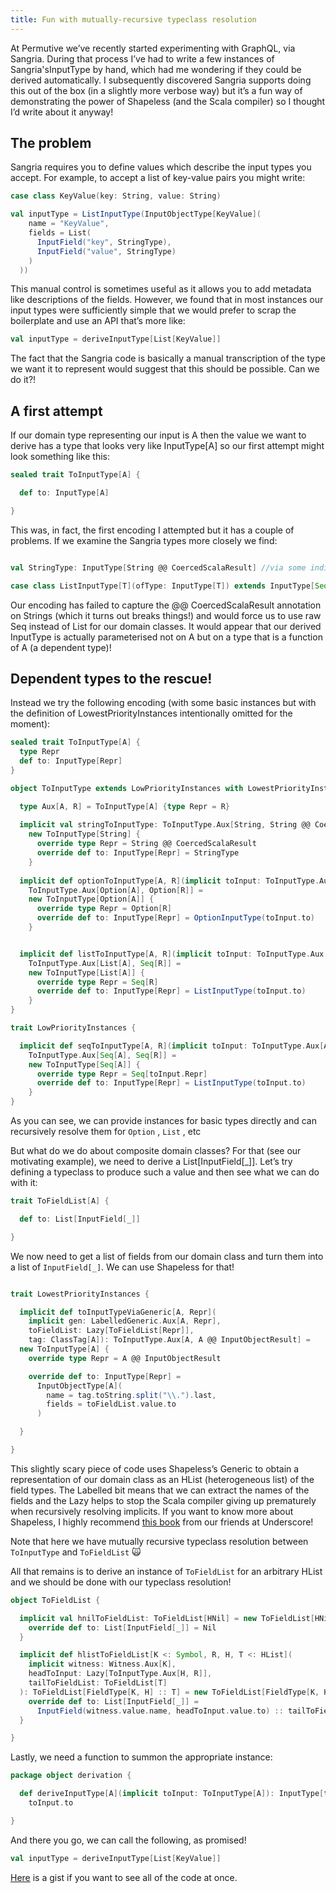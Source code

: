 ```yaml
---
title: Fun with mutually-recursive typeclass resolution
---
```


At Permutive we’ve recently started experimenting with GraphQL, via Sangria.
During that process I’ve had to write a few instances of Sangria'sInputType by
hand, which had me wondering if they could be derived automatically. I
subsequently discovered Sangria supports doing this out of the box (in a
slightly more verbose way) but it’s a fun way of demonstrating the power of
Shapeless (and the Scala compiler) so I thought I’d write about it anyway!

## The problem

Sangria requires you to define values which describe the input types you accept.
For example, to accept a list of key-value pairs you might write:

```scala
case class KeyValue(key: String, value: String)

val inputType = ListInputType(InputObjectType[KeyValue](
    name = "KeyValue",
    fields = List(
      InputField("key", StringType),
      InputField("value", StringType)
    )
  ))
```

This manual control is sometimes useful as it allows you to add metadata like
descriptions of the fields. However, we found that in most instances our input
types were sufficiently simple that we would prefer to scrap the boilerplate and
use an API that’s more like:

```scala
val inputType = deriveInputType[List[KeyValue]]
```

The fact that the Sangria code is basically a manual transcription of the type
we want it to represent would suggest that this should be possible. Can we do
it?!

## A first attempt

If our domain type representing our input is A then the value we want to derive
has a type that looks very like InputType[A] so our first attempt might look
something like this:

```scala
sealed trait ToInputType[A] {

  def to: InputType[A]

}
```

This was, in fact, the first encoding I attempted but it has a couple of
problems. If we examine the Sangria types more closely we find:

```scala

val StringType: InputType[String @@ CoercedScalaResult] //via some indirection

case class ListInputType[T](ofType: InputType[T]) extends InputType[Seq[T]]
```

Our encoding has failed to capture the @@ CoercedScalaResult annotation on
Strings (which it turns out breaks things!) and would force us to use raw Seq
instead of List for our domain classes. It would appear that our derived
InputType is actually parameterised not on A but on a type that is a function of
A (a dependent type)!

## Dependent types to the rescue!

Instead we try the following encoding (with some basic instances but with the
definition of LowestPriorityInstances intentionally omitted for the moment):

```scala
sealed trait ToInputType[A] {
  type Repr
  def to: InputType[Repr]
}

object ToInputType extends LowPriorityInstances with LowestPriorityInstances {

  type Aux[A, R] = ToInputType[A] {type Repr = R}
  
  implicit val stringToInputType: ToInputType.Aux[String, String @@ CoercedScalaResult] =
    new ToInputType[String] {
      override type Repr = String @@ CoercedScalaResult
      override def to: InputType[Repr] = StringType
    }
  
  implicit def optionToInputType[A, R](implicit toInput: ToInputType.Aux[A, R]):
    ToInputType.Aux[Option[A], Option[R]] =
    new ToInputType[Option[A]] {
      override type Repr = Option[R]
      override def to: InputType[Repr] = OptionInputType(toInput.to)
    }


  implicit def listToInputType[A, R](implicit toInput: ToInputType.Aux[A, R]):
    ToInputType.Aux[List[A], Seq[R]] =
    new ToInputType[List[A]] {
      override type Repr = Seq[R]
      override def to: InputType[Repr] = ListInputType(toInput.to)
    }
}

trait LowPriorityInstances {

  implicit def seqToInputType[A, R](implicit toInput: ToInputType.Aux[A, R]):
    ToInputType.Aux[Seq[A], Seq[R]] =
    new ToInputType[Seq[A]] {
      override type Repr = Seq[toInput.Repr]
      override def to: InputType[Repr] = ListInputType(toInput.to)
    }
}
```

As you can see, we can provide instances for basic types directly and can
recursively resolve them for `Option` , `List` , etc

But what do we do about composite domain classes? For that (see our motivating
example), we need to derive a List[InputField[_]]. Let’s try defining a
typeclass to produce such a value and then see what we can do with it:

```scala
trait ToFieldList[A] {

  def to: List[InputField[_]]

}
```

We now need to get a list of fields from our domain class and turn them into a
list of `InputField[_]`. We can use Shapeless for that!

```scala

trait LowestPriorityInstances {

  implicit def toInputTypeViaGeneric[A, Repr](
    implicit gen: LabelledGeneric.Aux[A, Repr],
    toFieldList: Lazy[ToFieldList[Repr]],
    tag: ClassTag[A]): ToInputType.Aux[A, A @@ InputObjectResult] =
  new ToInputType[A] {
    override type Repr = A @@ InputObjectResult

    override def to: InputType[Repr] =
      InputObjectType[A](
        name = tag.toString.split("\\.").last,
        fields = toFieldList.value.to
      )

  }

}
```

This slightly scary piece of code uses Shapeless’s Generic to obtain a
representation of our domain class as an HList (heterogeneous list) of the field
types. The Labelled bit means that we can extract the names of the fields and
the Lazy helps to stop the Scala compiler giving up prematurely when recursively
resolving implicits. If you want to know more about Shapeless, I highly
recommend [this book](https://underscore.io/books/shapeless-guide/) from our
friends at Underscore!

Note that here we have mutually recursive typeclass resolution between
`ToInputType` and `ToFieldList` 🙀

All that remains is to derive an instance of `ToFieldList` for an arbitrary HList
and we should be done with our typeclass resolution! 

```scala
object ToFieldList {

  implicit val hnilToFieldList: ToFieldList[HNil] = new ToFieldList[HNil] {
    override def to: List[InputField[_]] = Nil
  }

  implicit def hlistToFieldList[K <: Symbol, R, H, T <: HList](
    implicit witness: Witness.Aux[K],
    headToInput: Lazy[ToInputType.Aux[H, R]],
    tailToFieldList: ToFieldList[T]
  ): ToFieldList[FieldType[K, H] :: T] = new ToFieldList[FieldType[K, H] :: T] {
    override def to: List[InputField[_]] =
      InputField(witness.value.name, headToInput.value.to) :: tailToFieldList.to
  }

}
```

Lastly, we need a function to summon the appropriate instance:

```scala
package object derivation {

  def deriveInputType[A](implicit toInput: ToInputType[A]): InputType[toInput.Repr] =
    toInput.to

}
```

And there you go, we can call the following, as promised!

```scala
val inputType = deriveInputType[List[KeyValue]]
```

[Here](https://gist.github.com/TimWSpence/57f02cb06aa6a193e9485794aa06ee92) is a
gist if you want to see all of the code at once.
